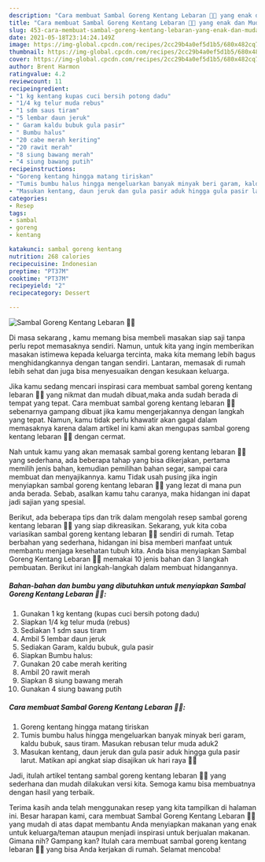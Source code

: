 ```yaml
---
description: "Cara membuat Sambal Goreng Kentang Lebaran 💚✨ yang enak dan Mudah Dibuat"
title: "Cara membuat Sambal Goreng Kentang Lebaran 💚✨ yang enak dan Mudah Dibuat"
slug: 453-cara-membuat-sambal-goreng-kentang-lebaran-yang-enak-dan-mudah-dibuat
date: 2021-05-18T23:14:24.149Z
image: https://img-global.cpcdn.com/recipes/2cc29b4a0ef5d1b5/680x482cq70/sambal-goreng-kentang-lebaran-💚✨-foto-resep-utama.jpg
thumbnail: https://img-global.cpcdn.com/recipes/2cc29b4a0ef5d1b5/680x482cq70/sambal-goreng-kentang-lebaran-💚✨-foto-resep-utama.jpg
cover: https://img-global.cpcdn.com/recipes/2cc29b4a0ef5d1b5/680x482cq70/sambal-goreng-kentang-lebaran-💚✨-foto-resep-utama.jpg
author: Brent Harmon
ratingvalue: 4.2
reviewcount: 11
recipeingredient:
- "1 kg kentang kupas cuci bersih potong dadu"
- "1/4 kg telur muda rebus"
- "1 sdm saus tiram"
- "5 lembar daun jeruk"
- " Garam kaldu bubuk gula pasir"
- " Bumbu halus"
- "20 cabe merah keriting"
- "20 rawit merah"
- "8 siung bawang merah"
- "4 siung bawang putih"
recipeinstructions:
- "Goreng kentang hingga matang tiriskan"
- "Tumis bumbu halus hingga mengeluarkan banyak minyak beri garam, kaldu bubuk, saus tiram. Masukan rebusan telur muda aduk2"
- "Masukan kentang, daun jeruk dan gula pasir aduk hingga gula pasir larut. Matikan api angkat siap disajikan uk hari raya 💚✨"
categories:
- Resep
tags:
- sambal
- goreng
- kentang

katakunci: sambal goreng kentang 
nutrition: 268 calories
recipecuisine: Indonesian
preptime: "PT37M"
cooktime: "PT37M"
recipeyield: "2"
recipecategory: Dessert

---
```



![Sambal Goreng Kentang Lebaran 💚✨](https://img-global.cpcdn.com/recipes/2cc29b4a0ef5d1b5/680x482cq70/sambal-goreng-kentang-lebaran-💚✨-foto-resep-utama.jpg)

Di masa  sekarang , kamu memang bisa membeli masakan siap saji tanpa perlu repot memasaknya sendiri. Namun, untuk kita yang ingin memberikan masakan istimewa kepada keluarga tercinta, maka kita memang lebih bagus menghidangkannya dengan tangan sendiri. Lantaran, memasak di rumah lebih sehat dan juga bisa menyesuaikan dengan kesukaan keluarga.

Jika kamu sedang mencari inspirasi cara membuat sambal goreng kentang lebaran 💚✨ yang nikmat dan mudah dibuat,maka anda sudah berada di tempat yang tepat. Cara membuat sambal goreng kentang lebaran 💚✨  sebenarnya gampang dibuat jika kamu mengerjakannya dengan langkah yang tepat. Namun, kamu tidak perlu khawatir akan gagal dalam memasaknya 
karena dalam artikel ini kami akan mengupas sambal goreng kentang lebaran 💚✨ dengan cermat.  



Nah untuk kamu yang akan memasak sambal goreng kentang lebaran 💚✨ yang sederhana, ada beberapa tahap yang bisa dikerjakan, pertama memilih jenis bahan, kemudian pemilihan bahan segar, sampai cara membuat dan menyajikannya. kamu Tidak usah pusing jika ingin menyiapkan sambal goreng kentang lebaran 💚✨ yang lezat di mana pun anda berada. Sebab, asalkan kamu  tahu caranya, maka hidangan ini dapat jadi sajian yang spesial.

Berikut, ada beberapa tips dan trik dalam mengolah resep sambal goreng kentang lebaran 💚✨ yang siap dikreasikan. Sekarang, yuk kita coba variasikan sambal goreng kentang lebaran 💚✨ sendiri di rumah. Tetap berbahan yang sederhana, hidangan ini bisa memberi manfaat untuk membantu menjaga kesehatan tubuh kita. Anda bisa menyiapkan Sambal Goreng Kentang Lebaran 💚✨ memakai 10 jenis bahan dan 3 langkah pembuatan. Berikut ini langkah-langkah dalam membuat hidangannya.

<!--inarticleads1-->

##### Bahan-bahan dan bumbu yang dibutuhkan untuk menyiapkan Sambal Goreng Kentang Lebaran 💚✨:

1. Gunakan 1 kg kentang (kupas cuci bersih potong dadu)
1. Siapkan 1/4 kg telur muda (rebus)
1. Sediakan 1 sdm saus tiram
1. Ambil 5 lembar daun jeruk
1. Sediakan  Garam, kaldu bubuk, gula pasir
1. Siapkan  Bumbu halus:
1. Gunakan 20 cabe merah keriting
1. Ambil 20 rawit merah
1. Siapkan 8 siung bawang merah
1. Gunakan 4 siung bawang putih




<!--inarticleads2-->

##### Cara membuat Sambal Goreng Kentang Lebaran 💚✨:

1. Goreng kentang hingga matang tiriskan
1. Tumis bumbu halus hingga mengeluarkan banyak minyak beri garam, kaldu bubuk, saus tiram. Masukan rebusan telur muda aduk2
1. Masukan kentang, daun jeruk dan gula pasir aduk hingga gula pasir larut. Matikan api angkat siap disajikan uk hari raya 💚✨




Jadi, itulah artikel tentang  sambal goreng kentang lebaran 💚✨  yang sederhana dan mudah dilakukan versi kita. Semoga kamu bisa membuatnya dengan hasil yang terbaik. 

Terima kasih anda telah menggunakan resep yang kita tampilkan di halaman ini. Besar harapan kami, cara membuat  Sambal Goreng Kentang Lebaran 💚✨ yang mudah di atas dapat membantu Anda menyiapkan makanan yang enak untuk keluarga/teman ataupun menjadi inspirasi untuk berjualan makanan. Gimana nih? Gampang kan? Itulah cara membuat sambal goreng kentang lebaran 💚✨ yang bisa Anda kerjakan di rumah. Selamat mencoba!

